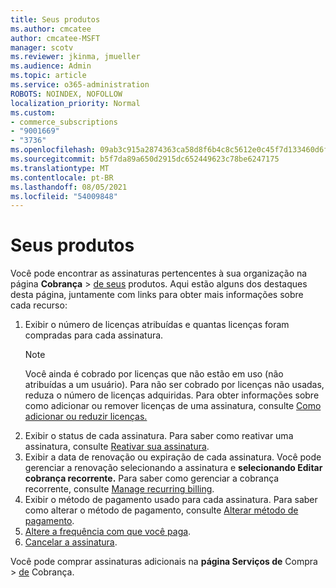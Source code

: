 ```yaml
---
title: Seus produtos
ms.author: cmcatee
author: cmcatee-MSFT
manager: scotv
ms.reviewer: jkinma, jmueller
ms.audience: Admin
ms.topic: article
ms.service: o365-administration
ROBOTS: NOINDEX, NOFOLLOW
localization_priority: Normal
ms.custom:
- commerce_subscriptions
- "9001669"
- "3736"
ms.openlocfilehash: 09ab3c915a2874363ca58d8f6b4c8c5612e0c45f7d133460d6fc61bfacc8ab4f
ms.sourcegitcommit: b5f7da89a650d2915dc652449623c78be6247175
ms.translationtype: MT
ms.contentlocale: pt-BR
ms.lasthandoff: 08/05/2021
ms.locfileid: "54009848"
---
```

# <a name="your-products"></a>Seus produtos

Você pode encontrar as assinaturas pertencentes à sua organização na página **Cobrança**  >  [de seus](https://go.microsoft.com/fwlink/p/?linkid=842054) produtos. Aqui estão alguns dos destaques desta página, juntamente com links para obter mais informações sobre cada recurso:

1. Exibir o número de licenças atribuídas e quantas licenças foram compradas para cada assinatura.
    > [!NOTE]
    > Você ainda é cobrado por licenças que não estão em uso (não atribuídas a um usuário). Para não ser cobrado por licenças não usadas, reduza o número de licenças adquiridas. Para obter informações sobre como adicionar ou remover licenças de uma assinatura, consulte [Como adicionar ou reduzir licenças.](https://docs.microsoft.com/alchemyinsights/how-to-add-or-reduce-licenses)
2. Exibir o status de cada assinatura. Para saber como reativar uma assinatura, consulte [Reativar sua assinatura](reactivate-your-subscription.md).
3. Exibir a data de renovação ou expiração de cada assinatura. Você pode gerenciar a renovação selecionando a assinatura e **selecionando Editar cobrança recorrente.** Para saber como gerenciar a cobrança recorrente, consulte [Manage recurring billing](manage-auto-renewal.md).
4. Exibir o método de pagamento usado para cada assinatura. Para saber como alterar o método de pagamento, consulte [Alterar método de pagamento](change-payment-method.md).
5. [Altere a frequência com que você paga](change-how-often-you-pay.md).
6. [Cancelar a assinatura](https://go.microsoft.com/fwlink/?linkid=2119113).

Você pode comprar assinaturas adicionais na **página Serviços de** Compra  >  [de](https://go.microsoft.com/fwlink/p/?linkid=868433) Cobrança.